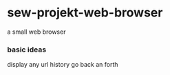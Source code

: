 # sew-projekt-web-browser
a small web browser

### basic ideas

display any url
history
go back an forth
